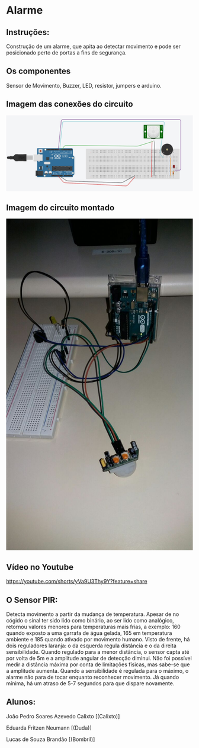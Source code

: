 # Alarme 

## Instruções:

Construção de um alarme, que apita ao detectar movimento e pode ser posicionado perto de portas a fins de segurança.

## Os componentes

Sensor de Movimento, Buzzer, LED, resistor, jumpers e arduino.

## Imagem das conexões do circuito
<img src="./imagens/conexoes.png">

## Imagem do circuito montado 
<img src="./imagens/foto.png">

## Vídeo no Youtube 
https://youtube.com/shorts/yVa9U3Thy9Y?feature=share

## O Sensor PIR:

Detecta movimento a partir da mudança de temperatura. Apesar de no cógido o sinal ter sido lido como binário, ao ser lido como analógico, retornou valores menores para temperaturas mais frias, a exemplo: 160 quando exposto a uma garrafa de água gelada, 165 em temperatura ambiente e 185 quando ativado por movimento humano. 
Visto de frente, há dois reguladores laranja: o da esquerda regula distância e o da direita sensibilidade.
Quando regulado para a menor distância, o sensor capta até por volta de 5m e a amplitude angular de detecção diminui. Não foi possível medir a distância máxima por conta de limitações físicas, mas sabe-se que a amplitude aumenta.
Quando a sensibilidade é regulada para o máximo, o alarme não para de tocar enquanto reconhecer movimento. Já quando mínima, há um atraso de 5-7 segundos para que dispare novamente.


## Alunos:
João Pedro Soares Azevedo Calixto [(Calixto)]

Eduarda Fritzen Neumann [(Duda)]

Lucas de Souza Brandão [(Bombril)]
